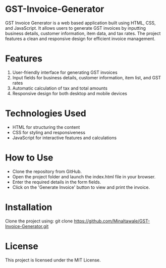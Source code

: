 # GST-Invoice-Generator
GST Invoice Generator is a web based application built using HTML, CSS, and JavaScript. It allows users to generate GST invoices by inputting business details, customer information, item data, and tax rates. The project features a clean and responsive design for efficient invoice management.

# Features
1. User-friendly interface for generating GST invoices
2. Input fields for business details, customer information, item list, and GST rates
3. Automatic calculation of tax and total amounts
4. Responsive design for both desktop and mobile devices

# Technologies Used
- HTML for structuring the content
- CSS for styling and responsiveness
- JavaScript for interactive features and calculations

# How to Use
- Clone the repository from GitHub.
- Open the project folder and launch the index.html file in your browser.
- Enter the required details in the form fields.
- Click on the 'Generate Invoice' button to view and print the invoice.

# Installation
Clone the project using:
git clone https://github.com/Minaltawale/GST-Invoice-Generator.git

# License
This project is licensed under the MIT License.
